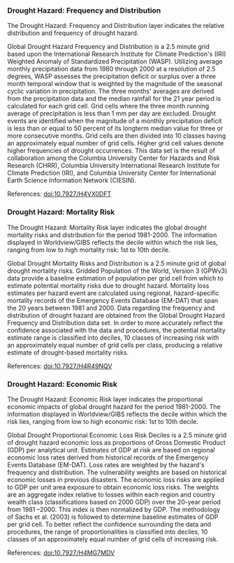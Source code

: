 ### Drought Hazard: Frequency and Distribution
The Drought Hazard: Frequency and Distribution layer indicates the relative distribution and frequency of drought hazard.

Global Drought Hazard Frequency and Distribution is a 2.5 minute grid based upon the International Research Institute for Climate Prediction's (IRI) Weighted Anomaly of Standardized Precipitation (WASP). Utilizing average monthly precipitation data from 1980 through 2000 at a resolution of 2.5 degrees, WASP assesses the precipitation deficit or surplus over a three month temporal window that is weighted by the magnitude of the seasonal cyclic variation in precipitation. The three months' averages are derived from the precipitation data and the median rainfall for the 21 year period is calculated for each grid cell. Grid cells where the three month running average of precipitation is less than 1 mm per day are excluded. Drought events are identified when the magnitude of a monthly precipitation deficit is less than or equal to 50 percent of its longterm median value for three or more consecutive months. Grid cells are then divided into 10 classes having an approximately equal number of grid cells. Higher grid cell values denote higher frequencies of drought occurrences. This data set is the result of collaboration among the Columbia University Center for Hazards and Risk Research (CHRR), Columbia University International Research Institute for Climate Prediction (IRI), and Columbia University Center for International Earth Science Information Network (CIESIN).

References: [doi:10.7927/H4VX0DFT](https://doi.org/10.7927/H4VX0DFT)

### Drought Hazard: Mortality Risk
The Drought Hazard: Mortality Risk layer indicates the global drought mortality risks and distribution  for the period 1981-2000. The information displayed in Worldview/GIBS reflects the decile within which the risk lies, ranging from low to high mortality risk: 1st to 10th decile.

Global Drought Mortality Risks and Distribution is a 2.5 minute grid of global drought mortality risks. Gridded Population of the World, Version 3 (GPWv3) data provide a baseline estimation of population per grid cell from which to estimate potential mortality risks due to drought hazard. Mortality loss estimates per hazard event are calculated using regional, hazard-specific mortality records of the Emergency Events Database (EM-DAT) that span the 20 years between 1981 and 2000. Data regarding the frequency and distribution of drought hazard are obtained from the Global Drought Hazard Frequency and Distribution data set. In order to more accurately reflect the confidence associated with the data and procedures, the potential mortality estimate range is classified into deciles, 10 classes of increasing risk with an approximately equal number of grid cells per class, producing a relative estimate of drought-based mortality risks.

References: [doi:10.7927/H4R49NQV](https://doi.org/10.7927/H4R49NQV)

### Drought Hazard: Economic Risk
The Drought Hazard: Economic Risk layer indicates the proportional economic impacts of global drought hazard for the period 1981-2000. The information displayed in Worldview/GIBS reflects the decile within which the risk lies, ranging from low to high economic risk: 1st to 10th decile.

Global Drought Proportional Economic Loss Risk Deciles is a 2.5 minute grid of drought hazard economic loss as proportions of Gross Domestic Product (GDP) per analytical unit. Estimates of GDP at risk are based on regional economic loss rates derived from historical records of the Emergency Events Database (EM-DAT). Loss rates are weighted by the hazard's frequency and distribution. The vulnerability weights are based on historical economic losses in previous disasters. The economic loss risks are applied to GDP per unit area exposure to obtain economic loss risks. The weights are an aggregate index relative to losses within each region and country wealth class (classifications based on 2000 GDP) over the 20-year period from 1981 –2000. This index is then normalized by GDP. The methodology of Sachs et al. (2003) is followed to determine baseline estimates of GDP per grid cell. To better reflect the confidence surrounding the data and procedures, the range of proportionalities is classified into deciles, 10 classes of an approximately equal number of grid cells of increasing risk.

References: [doi:10.7927/H4MG7MDV](https://doi.org/10.7927/H4MG7MDV)
